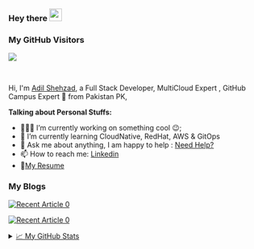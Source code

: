 ### Hey there <img src="https://media.giphy.com/media/hvRJCLFzcasrR4ia7z/giphy.gif" width="25px">

### My GitHub Visitors
![](https://visitor-badge.glitch.me/badge?page_id=adilshehzad786)

<br />

Hi, I'm [Adil Shehzad](https://www.linkedin.com/in/adilshehzad7/), a Full Stack Developer, MultiCloud Expert , GitHub Campus Expert 🚀 from Pakistan PK, 

   
**Talking about Personal Stuffs:**

- 👨🏽‍💻 I’m currently working on something cool :wink:;
- 🌱 I’m currently learning CloudNative, RedHat, AWS & GitOps
- 💬 Ask me about anything, I am happy to help : [Need Help?](https://www.linkedin.com/in/adilshehzad7/)
- 📫 How to reach me: [Linkedin](https://www.linkedin.com/in/adilshehzad7/)
- 📝[My Resume](https://github.com/adilshehzad786/adilshehzad786/blob/main/Adil's%20Resume.pdf)

### My Blogs

<a target="_blank" href="https://github-readme-medium-recent-article.vercel.app/medium/@adilshehzad786/0"><img src="https://github-readme-medium-recent-article.vercel.app/medium/@adilshehzad786/0" alt="Recent Article 0"> 
  
<a target="_blank" href="https://github-readme-medium-recent-article.vercel.app/medium/@adilshehzad786/1"><img src="https://github-readme-medium-recent-article.vercel.app/medium/@adilshehzad786/1" alt="Recent Article 0"> 

<details>
<summary>📈 My GitHub Stats</summary>

<p align="center"> <img src="https://github-readme-stats.vercel.app/api?username=adilshehzad786&show_icons=true&theme=gotham" alt="abhisheknaiidu" />

</details>

